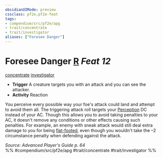```yaml
---
obsidianUIMode: preview
cssclass: pf2e,pf2e-feat
tags:
- compendium/src/pf2e/apg
- trait/concentrate
- trait/investigator
aliases: ["Foresee Danger"]
---
```

# Foresee Danger  [R](../../rules/core-rulebook/chapter-9-playing-the-game.md#Actions "Reaction") *Feat 12*  
[concentrate](../../rules/traits/concentrate.md)  [investigator](../../rules/traits/investigator-apg.md)  

- **Trigger** A creature targets you with an attack and you can see the attacker.
- **Activity** Reaction

You perceive every possible way your foe's attack could land and attempt to avoid them all. The triggering attack roll targets your [Perception](../skills.md#Perception) DC instead of your AC. Though this allows you to avoid taking penalties to your AC, it doesn't remove any conditions or other effects causing such penalties. For example, an enemy with sneak attack would still deal extra damage to you for being [flat-footed](../../rules/conditions.md#Flat-footed), even though you wouldn't take the –2 circumstance penalty when defending against the attack.

*Source: Advanced Player's Guide p. 64*  
%% #compendium/src/pf2e/apg #trait/concentrate #trait/investigator %%